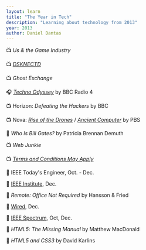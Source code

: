 ```yaml
---
layout: learn
title: "The Year in Tech"
description: "Learning about technology from 2013"
year: 2013
author: Daniel Dantas
---
```


📺 _Us & the Game Industry_ <!-- 3/28/2017 -->

📺 _[DSKNECTD](https://tubitv.com/movies/286044/dsknectd)_ <!-- 3/27/2017 -->

📺 _Ghost Exchange_ <!-- 2/20/2017 -->

🎧 [_Techno Odyssey_](https://www.bbc.co.uk/programmes/b037x68c) by BBC Radio 4 <!-- 5/18/2016 -->

📺 Horizon: _Defeating the Hackers_ by BBC <!-- 5/4/2016 -->

📺 Nova: [_Rise of the Drones_](https://www.pbs.org/wgbh/nova/video/rise-of-the-drones/) <!-- 4/19/2016 --> / [_Ancient Computer_](https://www.pbs.org/wgbh/nova/video/ancient-computer/) <!-- 4/13/2016 --> by PBS 

📕 _Who Is Bill Gates?_ by Patricia Brennan Demuth <!-- 12/28/2015 -->

📺 _Web Junkie_ <!-- 10/4/2015 -->

📺 [_Terms and Conditions May Apply_](https://en.wikipedia.org/wiki/Terms_and_Conditions_May_Apply) <!-- 3/11/2015 -->

📔 IEEE Today's Engineer, Oct. - Dec. <!-- 11/18/2014 -->

📔 [IEEE Institute](https://spectrum.ieee.org/the-institute/), Dec. <!-- 11/12/2014 -->

📕 _Remote: Office Not Required_ by Hansson & Fried <!-- 10/28/2014 -->

📔 [Wired](https://www.wired.com/), Dec. <!-- 9/29/2014 -->

📔 [IEEE Spectrum](https://spectrum.ieee.org/), Oct, Dec. <!-- 9/29/2014 -->

📕 _HTML5: The Missing Manual_ by Matthew MacDonald <!-- 9/23/2014 -->

📕 _HTML5 and CSS3_ by David Karlins <!-- 4/19/2014 -->

